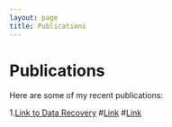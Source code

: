 ```yaml
---
layout: page
title: Publications
---
```


# Publications

Here are some of my recent publications:

1.[Link to Data Recovery](https://recoverit.wondershare.com/harddrive-recovery/deleted-file-recovery-ubuntu.html)
#[Link](https://recoverit.wondershare.com/harddrive-recovery/deleted-file-recovery-ubuntu.html)
#[Link](https://www.tandfonline.com/doi/full/10.1080/01621459.2024.2360666)


